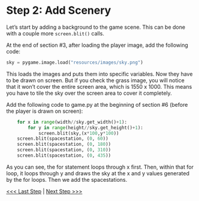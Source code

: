 # Step 2: Add Scenery

Let’s start by adding a background to the game scene. This can be done with a couple more `screen.blit()` calls.

At the end of section #3, after loading the player image, add the following code:

```python
sky = pygame.image.load("resources/images/sky.png")
```

This loads the images and puts them into specific variables. Now they have to be drawn on screen. But if you check the grass image, you will notice that it won’t cover the entire screen area, which is 1550 x 1000. This means you have to tile the sky over the screen area to cover it completely.

Add the following code to game.py at the beginning of section #6 (before the player is drawn on screen):

```python
    for x in range(width//sky.get_width()+1):
        for y in range(height//sky.get_height()+1):
            screen.blit(sky,(x*100,y*100))
    screen.blit(spacestation, (0, 60))
    screen.blit(spacestation, (0, 180))
    screen.blit(spacestation, (0, 310))
    screen.blit(spacestation, (0, 435))
```

As you can see, the for statement loops through x first.
Then, within that for loop, it loops through y and draws the sky at the x and y values generated by the for loops. Then we add the spacestations.

[<<< Last Step](./step1.md) | [Next Step >>>](./step3.md)
